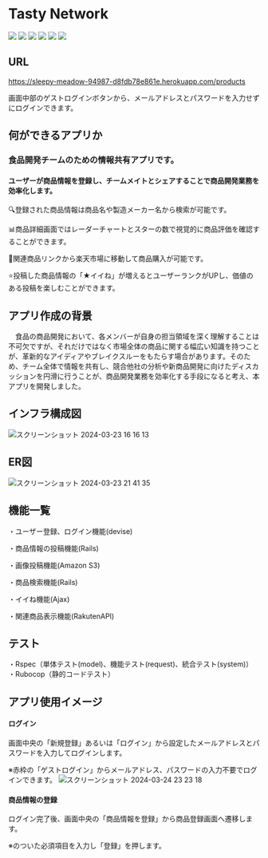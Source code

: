 # Tasty Network 
<img src="https://img.shields.io/badge/-Ruby-CC342D.svg?logo=Ruby" > <img src="https://img.shields.io/badge/-Ruby on Rails-D30001.svg?logo=Ruby on Rails" > <img src="https://img.shields.io/badge/-Heroku-430098.svg?logo=Heroku" > <img src="https://img.shields.io/badge/-PostgreSQL-4169E1.svg?logo=postgreSQL" > <img src="https://img.shields.io/badge/-aws-232F3E.svg?logo=Amazon AWS" > <img src="https://img.shields.io/badge/-Amazon S3-569A31.svg?logo=Amazon S3" >

## URL
https://sleepy-meadow-94987-d8fdb78e861e.herokuapp.com/products

画面中部のゲストログインボタンから、メールアドレスとパスワードを入力せずにログインできます。

## 何ができるアプリか
### 食品開発チームのための情報共有アプリです。
#### ユーザーが商品情報を登録し、チームメイトとシェアすることで商品開発業務を効率化します。

🔍登録された商品情報は商品名や製造メーカー名から検索が可能です。

📊商品詳細画面ではレーダーチャートとスターの数で視覚的に商品評価を確認することができます。

🧺関連商品リンクから楽天市場に移動して商品購入が可能です。

⭐️投稿した商品情報の「★イイね」が増えるとユーザーランクがUPし、価値のある投稿を楽しむことができます。

## アプリ作成の背景
　食品の商品開発において、各メンバーが自身の担当領域を深く理解することは不可欠ですが、それだけではなく市場全体の商品に関する幅広い知識を持つことが、革新的なアイディアやブレイクスルーをもたらす場合があります。そのため、チーム全体で情報を共有し、競合他社の分析や新商品開発に向けたディスカッションを円滑に行うことが、商品開発業務を効率化する手段になると考え、本アプリを開発しました。

## インフラ構成図
![スクリーンショット 2024-03-23 16 16 13](https://github.com/yusukenasu/food_market/assets/124420750/48417e33-2d62-4e55-aa5d-1130dd48e05c)

## ER図
![スクリーンショット 2024-03-23 21 41 35](https://github.com/yusukenasu/food_market/assets/124420750/431bc0e1-c798-4021-9480-4b62a099a4aa)

## 機能一覧
・ユーザー登録、ログイン機能(devise)

・商品情報の投稿機能(Rails)

・画像投稿機能(Amazon S3)

・商品検索機能(Rails)

・イイね機能(Ajax)

・関連商品表示機能(RakutenAPI)

## テスト
・Rspec（単体テスト(model)、機能テスト(request)、統合テスト(system)）
・Rubocop（静的コードテスト）

## アプリ使用イメージ
#### ログイン
画面中央の「新規登録」あるいは「ログイン」から設定したメールアドレスとパスワードを入力してログインします。

※赤枠の「ゲストログイン」からメールアドレス、パスワードの入力不要でログインできます。
![スクリーンショット 2024-03-24 23 23 18](https://github.com/yusukenasu/food_market/assets/124420750/aa316efa-363e-4084-843b-1f22be471b2c)

#### 商品情報の登録
ログイン完了後、画面中央の「商品情報を登録」から商品登録画面へ遷移します。

※のついた必須項目を入力し「登録」を押します。
